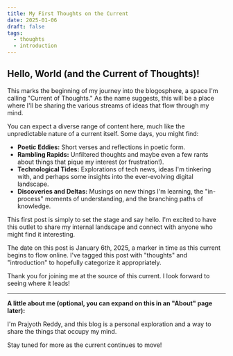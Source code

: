```yaml
---
title: My First Thoughts on the Current
date: 2025-01-06
draft: false
tags:
  - thoughts
  - introduction
---
```


## Hello, World (and the Current of Thoughts)!

This marks the beginning of my journey into the blogosphere, a space I'm calling "Current of Thoughts." As the name suggests, this will be a place where I'll be sharing the various streams of ideas that flow through my mind.

You can expect a diverse range of content here, much like the unpredictable nature of a current itself. Some days, you might find:

* **Poetic Eddies:** Short verses and reflections in poetic form.
* **Rambling Rapids:** Unfiltered thoughts and maybe even a few rants about things that pique my interest (or frustration!).
* **Technological Tides:** Explorations of tech news, ideas I'm tinkering with, and perhaps some insights into the ever-evolving digital landscape.
* **Discoveries and Deltas:** Musings on new things I'm learning, the "in-process" moments of understanding, and the branching paths of knowledge.

This first post is simply to set the stage and say hello. I'm excited to have this outlet to share my internal landscape and connect with anyone who might find it interesting.

The date on this post is January 6th, 2025, a marker in time as this current begins to flow online. I've tagged this post with "thoughts" and "introduction" to hopefully categorize it appropriately.

Thank you for joining me at the source of this current. I look forward to seeing where it leads!

---

**A little about me (optional, you can expand on this in an "About" page later):**

I'm Prajyoth Reddy, and this blog is a personal exploration and a way to share the things that occupy my mind.

Stay tuned for more as the current continues to move!